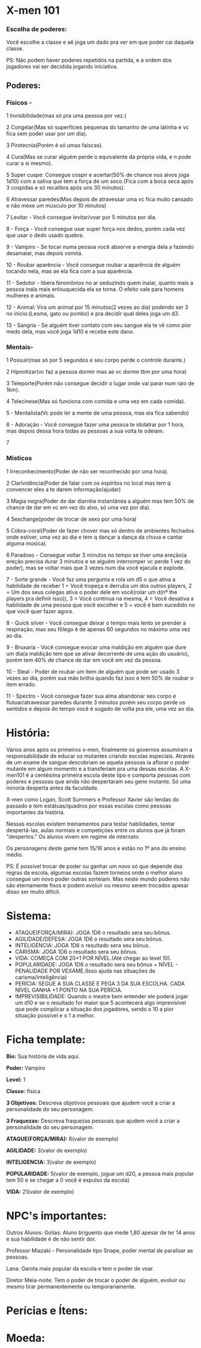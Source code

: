 # X-men 101

### Escolha de poderes:

Você escolhe a classe e aê joga um dado pra ver em que poder cai daquela classe.

PS: Não podem haver poderes repetidos na partida, e a ordem dos jogadores vai ser decidida jogando iniciativa.

## Poderes:

### Físicos - 
1 Invisibilidade(mas só pra uma pessoa por vez.)

2 Congelar(Mas só superfícies pequenas do tamanho de uma latinha e vc fica sem poder usar por um dia).

3 Pirotecnia(Porém é só umas faíscas).

4 Cura(Mas se curar alguém perde o equivalente da própria vida, e n pode curar a si mesmo).

5 Super cuspe: Consegue cospir e acertar(50% de chance nos alvos joga 1d10) com a saliva que tem a força de um soco.(Fica com a boca seca após 3 cospidas e só recalibra após uns 30 minutos).

6 Atravessar paredes(Mas depois de atravessar uma vc fica muito cansado e não mexe um músculo por 10 minutos)

7 Levitar - Você consegue levitar/voar por 5 minutos por dia.

8 - Força - Você consegue usar super força nos dedos, porém cada vez que usar o dedo usado quebra.

9 - Vampiro - Se tocar numa pessoa você absorve a energia dela a fazendo desamaiar, mas depois vomita.

10 - Roubar aparência - Você consegue roubar a aparência de alguém tocando nela, mas ae ela fica com a sua aparência.

11 - Sedutor - libera feromônios no ar seduzindo quem inalar, quanto mais a pessoa inala mais enlouquecida ela se torna. O efeito vale para homens mulheres e animais.

12 - Animal: Vira um animal por 15 minutos(2 vezes ao dia) podendo ser 3 no início:(Lesma, gato ou pombo) e pra decidir qual deles joga um d3.

13 - Sangria - Se alguém tiver contato com seu sangue ela te vê como pior medo dela, mas você joga 1d10 e recebe este dano.

### Mentais-

1 Possuir(mas só por 5 segundos e seu corpo perde o controle durante.)

2 Hipnotizar(vc faz a pessoa dormir mas ae vc dorme tbm por uma hora)

3 Teleporte(Porém não consegue decidir o lugar onde vai parar num raio de 1km).

4 Telecinese(Mas só funciona com comida e uma vez em cada comida).

5 - Mentalista(Vc pode ler a mente de uma pessoa, mas ela fica sabendo)

6 - Adoração - Você consegue fazer uma pessoa te idolatrar por 1 hora, mas depois dessa hora todas as pessoas a sua volta te odeiam.

7

### Místicos
1 Irreconhecimento(Poder de não ser reconhecido por uma hora).

2 Clarividência(Poder de falar com os espíritos no local mas tem q convencer eles a te darem informação/ajudar)

3 Magia negra(Poder de dar diarréia instantânea a alguém mas tem 50% de chance de dar em vc em vez do alvo, só uma vez por dia).

4 Sexchange(poder de trocar de sexo por uma hora)

5 Cobra-coral(Poder de fazer chover mas só dentro de ambientes fechados onde estiver, uma vez ao dia e tem q dançar a dança da chuva e cantar alguma música).

6 Paradoxo - Consegue voltar 3 minutos no tempo se tiver uma ereção(a ereção precisa durar 3 minutos e se alguém interromper vc perde 1 vez do poder), mas se voltar mais que 3 vezes num dia você ejacula e explode.

7 - Sorte grande - Você faz uma pergunta e rola um d5 o que ativa a habilidade de receber 1 = Você tropeça e derruba um dos outros players, 2 = Um dos seus colegas ativa o poder dele em você(rolar um d(nº the players pra definir isso)), 3 = Você continua na mesma, 4 = Você desativa a habilidade de uma pessoa que você escolher e 5 = você é bem sucedido no que você quer fazer agora.

8 - Quick silver - Você consegue deixar o tempo mais lento se prender a respiração, mas seu fôlego é de apenas 60 segundos no máximo uma vez ao dia.

9 - Bruxaria - Você consegue evocar uma maldição em alguém que dure um dia(a maldição tem que se ativar decorrente de uma ação do usuário), porém tem 40% de chance de dar em você em vez da pessoa.

10 - Steal - Poder de roubar um item de alguém que pode ser usado 3 vezes ao dia, porém sua mão brilha quando faz isso e tem 50% de roubar o item errado.

11 - Spectro - Você consegue fazer sua alma abandonar seu corpo e flutuar/atravessar paredes durante 3 minutos porém seu corpo perde os sentidos e depois do tempo você é sugado de volta pra ele, uma vez ao dia.


# História:

Vários anos após os primeiros x-men, finalmente os governos assumiram a responsabilidade de educar os mutantes criando escolas especiais. Através de um exame de sangue descobriam se aquela pessoas ia aflorar o poder mutante em algum momento e a transferiam pra uma dessas escolas. A X-men101 é a centésima primeira escola deste tipo e comporta pessoas com poderes e pessoas que ainda não despertaram seu gene mutante. Só uma minoria desperta antes da faculdade.

X-men como Logan, Scott Summers e Professor Xavier são lendas do passado e tem estátuas/quadros por essas escolas como pessoas importantes da história.

Nessas escolas existem treinamentos para testar habilidades, tentar despertá-las, aulas normais e competições entre os alunos que já foram "despertos." Os alunos vivem em regime de internato.

Os personagens deste game tem 15/16 anos e estão no 1º ano do ensino médio.

PS: É possível trocar de poder ou ganhar um novo só que depende das regras da escola, algumas escolas fazem torneios onde o melhor aluno consegue um novo poder outras sorteiam. Mas neste mundo poderes não são eternamente fixos e podem evoluir ou mesmo serem trocados apesar disso ser muito difícil.

# Sistema:

- ATAQUE(FORÇA/MIRA): JOGA 1D6 o resultado sera seu bônus.
- AGILIDADE/DEFESA: JOGA 1D6 o resultado sera seu bônus.
- INTELIGENCIA: JOGA 1D6 o resultado sera seu bônus.
- CARISMA: JOGA 1D6 o resultado sera seu bônus.
- VIDA: COMEÇA COM 20+1 POR NÍVEL.(Até chegar ao level 10).
- POPULARIDADE: JOGA 1D6 o resultado sera seu bônus + NÍVEL - PENALIDADE POR VEXAME.(Isso ajuda nas situações de carisma/inteligência)
- PERÍCIA: SEGUE A SUA CLASSE E PEGA 3 DA SUA ESCOLHA.  CADA NÍVEL GANHA +1 PONTO NA SUA PERÍCIA.
- IMPREVISIBILIDADE: Quando o mestre bem entender ele poderá jogar um d10 e se o resultado for maior que 5 acontecerá algo imprevisível que pode complicar a situação dos jogadores, sendo o 10 a pior situação possível e o 1 a melhor.

# Ficha template:

**Bio:** Sua história de vida aqui.

**Poder:** Vampiro

**Level:** 1

**Classe:** fisica

**3 Objetivos:** Descreva objetivos pessoais que ajudem você a criar a personalidade do seu personagem.

**3 Fraquezas:** Descreva fraquezas pessoais que ajudem você a criar a personalidade do seu personagem.

**ATAQUE(FORÇA/MIRA):** 6(valor de exemplo)

**AGILIDADE:** 3(valor de exemplo)

**INTELIGENCIA:** 3(valor de exemplo)

**POPULARIDADE:** 5(valor de exemplo, jogue um d20, a pessoa mais popular tem 50 e se chegar a 0 você é expulso da escola)

**VIDA:** 21(valor de exemplo)

# NPC's importantes:

Outros Alunos:
Golias: Aluno briguento que mede 1,80 apesar de ter 14 anos e sua habilidade é de não sentir dor.

Professor Miazaki - Personalidade tipo Snape, poder mental de paralisar as pessoas.

Lana: Garota mais popular da escola e tem o poder de voar.

Diretor Meia-noite: Tem o poder de trocar o poder de alguém, evoluir ou mesmo tirar permanentemente ou temporariamente.


# Perícias e Ítens:


# Moeda:
